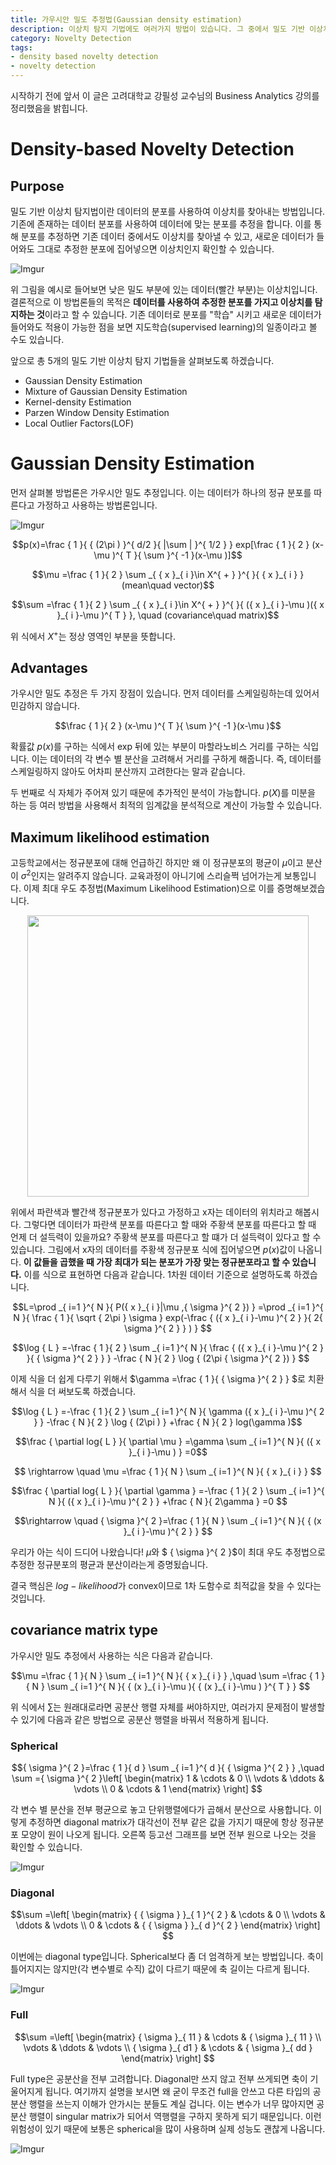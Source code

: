 ```yaml
---
title: 가우시안 밀도 추정법(Gaussian density estimation)
description: 이상치 탐지 기법에도 여러가지 방법이 있습니다. 그 중에서 밀도 기반 이상치 탐지법(Density based novelty detection)을 앞으로 몇 개 소개해 드릴텐데요, 가장 먼저 가우시안 밀도 추정법(Gaussian density estimation)에 대해 설명드리겠습니다.
category: Novelty Detection
tags:
- density based novelty detection
- novelty detection
---
```



시작하기 전에 앞서 이 글은 고려대학교 강필성 교수님의 Business Analytics 강의를 정리했음을 밝힙니다.


# Density-based Novelty Detection

## Purpose

밀도 기반 이상치 탐지법이란 데이터의 분포를 사용하여 이상치를 찾아내는 방법입니다. 기존에 존재하는 데이터 분포를 사용하여 데이터에 맞는 분포를 추정을 합니다. 이를 통해 분포를 추정하면 기존 데이터 중에서도 이상치를 찾아낼 수 있고, 새로운 데이터가 들어와도 그대로 추정한 분포에 집어넣으면 이상치인지 확인할 수 있습니다.


![Imgur](https://i.imgur.com/YcugOBe.png)

위 그림을 예시로 들어보면 낮은 밀도 부분에 있는 데이터(빨간 부분)는 이상치입니다.
결론적으로 이 방법론들의 목적은 **데이터를 사용하여 추정한 분포를 가지고 이상치를 탐지하는 것**이라고 할 수 있습니다. 기존 데이터로 분포를 "학습" 시키고 새로운 데이터가 들어와도 적용이 가능한 점을 보면 지도학습(supervised learning)의 일종이라고 볼 수도 있습니다.

앞으로 총 5개의 밀도 기반 이상치 탐지 기법들을 살펴보도록 하겠습니다.

- Gaussian Density Estimation
- Mixture of Gaussian Density Estimation
- Kernel-density Estimation
- Parzen Window Density Estimation
- Local Outlier Factors(LOF)

# Gaussian Density Estimation

먼저 살펴볼 방법론은 가우시안 밀도 추정입니다. 이는 데이터가 하나의 정규 분포를 따른다고 가정하고 사용하는 방법론입니다.

![Imgur](https://i.imgur.com/o0wdkoW.png)

$$p(x)=\frac { 1 }{ { (2\pi ) }^{ d/2 }{ |\sum  | }^{ 1/2 } } exp[\frac { 1 }{ 2 } (x-\mu )^{ T }{ \sum   }^{ -1 }(x-\mu )]$$

$$\mu =\frac { 1 }{ 2 } \sum _{ { x }_{ i }\in X^{ + } }^{  }{ { x }_{ i } } (mean\quad vector)$$

$$\sum  =\frac { 1 }{ 2 } \sum _{ { x }_{ i }\in X^{ + } }^{  }{ ({ x }_{ i }-\mu )({ x }_{ i }-\mu )^{ T } }, \quad (covariance\quad matrix)$$

위 식에서 ${ X }^{ + }$는 정상 영역인 부분을 뜻합니다. 

## Advantages

가우시안 밀도 추정은 두 가지 장점이 있습니다. 먼저 데이터를 스케일링하는데 있어서 민감하지 않습니다. 

$$\frac { 1 }{ 2 } (x-\mu )^{ T }{ \sum   }^{ -1 }(x-\mu )$$

확률값 $p(x)$를 구하는 식에서 exp 뒤에 있는 부분이 마할라노비스 거리를 구하는 식입니다. 이는 데이터의 각 변수 별 분산을 고려해서 거리를 구하게 해줍니다. 즉, 데이터를 스케일링하지 않아도 어차피 분산까지 고려한다는 말과 같습니다.

두 번째로 식 자체가 주어져 있기 때문에 추가적인 분석이 가능합니다. $p(X)$를 미분을 하는 등 여러 방법을 사용해서 최적의 임계값을 분석적으로 계산이 가능할 수 있습니다.

## Maximum likelihood estimation

고등학교에서는 정규분포에 대해 언급하긴 하지만 왜 이 정규분포의 평균이 $\mu$이고 분산이 ${ \sigma  }^{ 2 }$인지는 알려주지 않습니다. 교육과정이 아니기에 스리슬쩍 넘어가는게 보통입니다. 이제 최대 우도 추정법(Maximum Likelihood Estimation)으로 이를 증명해보겠습니다.

<div align="center">
<a href="https://imgur.com/gofjkS6"><img src="https://i.imgur.com/gofjkS6.png" width="450px"/></a></div>

위에서 파란색과 빨간색 정규분포가 있다고 가정하고 x자는 데이터의 위치라고 해봅시다. 그렇다면 데이터가 파란색 분포를 따른다고 할 때와 주황색 분포를 따른다고 할 때 언제 더 설득력이 있을까요? 주황색 분포를 따른다고 할 떄가 더 설득력이 있다고 할 수 있습니다. 그림에서 x자의 데이터를 주황색 정규분포 식에 집어넣으면 $p(x)$값이 나옵니다. **이 값들을 곱했을 때 가장 최대가 되는 분포가 가장 맞는 정규분포라고 할 수 있습니다.** 이를 식으로 표현하면 다음과 같습니다. 1차원 데이터 기준으로 설명하도록 하겠습니다.

$$L=\prod _{ i=1 }^{ N }{ P({ x }_{ i }|\mu ,{ \sigma  }^{ 2 }) } =\prod _{ i=1 }^{ N }{ \frac { 1 }{ \sqrt { 2\pi  } \sigma  } exp(-\frac { ({ x }_{ i }-\mu )^{ 2 } }{ 2{ \sigma  }^{ 2 } } ) } $$

$$\log { L } =-\frac { 1 }{ 2 } \sum _{ i=1 }^{ N }{ \frac { ({ x }_{ i }-\mu )^{ 2 } }{ { \sigma  }^{ 2 } }  } -\frac { N }{ 2 } \log { (2\pi { \sigma  }^{ 2 }) } $$


이제 식을 더 쉽게 다루기 위해서 $\gamma =\frac { 1 }{ { \sigma  }^{ 2 } } $로 치환해서 식을 더 써보도록 하겠습니다.


$$\log { L } =-\frac { 1 }{ 2 } \sum _{ i=1 }^{ N }{ \gamma ({ x }_{ i }-\mu )^{ 2 } } -\frac { N }{ 2 } \log { (2\pi ) } +\frac { N }{ 2 } log(\gamma )$$

$$\frac { \partial log{ L } }{ \partial \mu  } =\gamma \sum _{ i=1 }^{ N }{ ({ x }_{ i }-\mu ) } =0$$


$$ \rightarrow \quad \mu =\frac { 1 }{ N } \sum _{ i=1 }^{ N }{ { x }_{ i } } $$


$$\frac { \partial log{ L } }{ \partial \gamma  } =-\frac { 1 }{ 2 } \sum _{ i=1 }^{ N }{ ({ x }_{ i }-\mu )^{ 2 } } +\frac { N }{ 2\gamma  } =0 $$


$$\rightarrow \quad { \sigma  }^{ 2 }=\frac { 1 }{ N } \sum _{ i=1 }^{ N }{ { (x }_{ i }-\mu )^{ 2 } } $$


우리가 아는 식이 드디어 나왔습니다! $\mu$와 $ { \sigma  }^{ 2 }$이 최대 우도 추정법으로 추정한 정규분포의 평균과 분산이라는게 증명됬습니다. 

결국 핵심은 $log-likelihood$가 convex이므로 1차 도함수로 최적값을 찾을 수 있다는 것입니다.


## covariance matrix type

가우시안 밀도 추정에서 사용하는 식은 다음과 같습니다.

$$\mu =\frac { 1 }{ N } \sum _{ i=1 }^{ N }{ { x }_{ i } } ,\quad \sum  =\frac { 1 }{ N } \sum _{ i=1 }^{ N }{ { (x }_{ i }-\mu ){ { (x }_{ i }-\mu ) }^{ T } } $$

위 식에서 $\sum$는 원래대로라면 공분산 행렬 자체를 써야하지만, 여러가지 문제점이 발생할 수 있기에 다음과 같은 방법으로 공분산 행렬을 바꿔서 적용하게 됩니다. 



### Spherical

$${ \sigma  }^{ 2 }=\frac { 1 }{ d } \sum _{ i=1 }^{ d }{ { \sigma  }^{ 2 } } ,\quad \sum  ={ \sigma  }^{ 2 }\left[ \begin{matrix} 1 & \cdots  & 0 \\ \vdots  & \ddots  & \vdots  \\ 0 & \cdots  & 1 \end{matrix} \right] $$

각 변수 별 분산을 전부 평균으로 놓고 단위행렬에다가 곱해서 분산으로 사용합니다. 이렇게 추정하면 diagonal matrix가 대각선이 전부 같은 값을 가지기 때문에 항상 정규분포 모양이 원이 나오게 됩니다. 
오른쪽 등고선 그래프를 보면 전부 원으로 나오는 것을 확인할 수 있습니다.

![Imgur](https://i.imgur.com/vZWtNIk.png)

### Diagonal

$$\sum  =\left[ \begin{matrix} { { \sigma  } }_{ 1 }^{ 2 } & \cdots  & 0 \\ \vdots  & \ddots  & \vdots  \\ 0 & \cdots  & { { \sigma  } }_{ d }^{ 2 } \end{matrix} \right] $$

이번에는 diagonal type입니다. Spherical보다 좀 더 엄격하게 보는 방법입니다. 축이 틀어지지는 않지만(각 변수별로 수직) 값이 다르기 때문에 축 길이는 다르게 됩니다.


![Imgur](https://i.imgur.com/VAIKKYd.png)

### Full

$$\sum  =\left[ \begin{matrix} { \sigma  }_{ 11 } & \cdots  & { \sigma  }_{ 11 } \\ \vdots  & \ddots  & \vdots  \\ { \sigma  }_{ d1 } & \cdots  & { \sigma  }_{ dd } \end{matrix} \right] $$

Full type은 공분산을 전부 고려합니다. Diagonal만 쓰지 않고 전부 쓰게되면 축이 기울어지게 됩니다. 여기까지 설명을 보시면 왜 굳이 무조건 full을 안쓰고 다른 타입의 공분산 행렬을 쓰는지 이해가 안가시는 분들도 계실 겁니다. 이는 변수가 너무 많아지면 공분산 행렬이 singular matrix가 되어서 역행렬을 구하지 못하게 되기 때문입니다. 이런 위험성이 있기 때문에 보통은 spherical을 많이 사용하며 실제 성능도 괜찮게 나옵니다.

![Imgur](https://i.imgur.com/ic7e1Nx.png)




